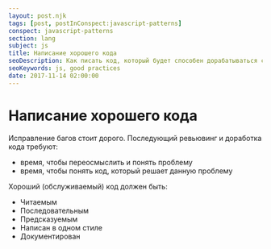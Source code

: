 ```yaml
---
layout: post.njk
tags: [post, postInConspect:javascript-patterns]
conspect: javascript-patterns
section: lang
subject: js
title: Написание хорошего кода
seoDescription: Как писать код, который будет способен дорабатываться с минимальными усилиями и трудозатратами.
seoKeywords: js, good practices
date: 2017-11-14 02:00:00
---
```

# Написание хорошего кода

Исправление багов стоит дорого. Последующий ревьювинг и доработка кода требуют:

+ время, чтобы переосмыслить и понять проблему
+ время, чтобы понять код, который решает данную проблему

Хороший (обслуживаемый) код должен быть:

+ Читаемым
+ Последовательным
+ Предсказуемым
+ Написан в одном стиле
+ Документирован